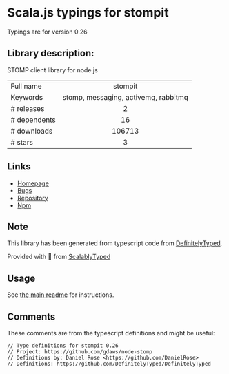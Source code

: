 
# Scala.js typings for stompit

Typings are for version 0.26

## Library description:
STOMP client library for node.js

|                    |                 |
| ------------------ | :-------------: |
| Full name          | stompit |
| Keywords           | stomp, messaging, activemq, rabbitmq |
| # releases         | 2 |
| # dependents       | 16 |
| # downloads        | 106713 |
| # stars            | 3 |

## Links
- [Homepage](https://github.com/gdaws/node-stomp#readme)
- [Bugs](https://github.com/gdaws/node-stomp/issues)
- [Repository](https://github.com/gdaws/node-stomp)
- [Npm](https://www.npmjs.com/package/stompit)
    


## Note
This library has been generated from typescript code from [DefinitelyTyped](https://definitelytyped.org).

Provided with :purple_heart: from [ScalablyTyped](https://github.com/oyvindberg/ScalablyTyped)

## Usage
See [the main readme](../../readme.md) for instructions.

## Comments

These comments are from the typescript definitions and might be useful:
```
// Type definitions for stompit 0.26
// Project: https://github.com/gdaws/node-stomp
// Definitions by: Daniel Rose <https://github.com/DanielRose>
// Definitions: https://github.com/DefinitelyTyped/DefinitelyTyped

```

